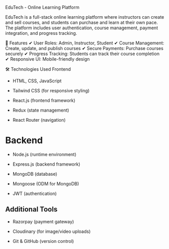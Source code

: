 EduTech - Online Learning Platform

EduTech is a full-stack online learning platform where instructors can create and sell courses, and students can purchase and learn at their own pace. The platform includes user authentication, course management, payment integration, and progress tracking.

🚀 Features
✔ User Roles: Admin, Instructor, Student
✔ Course Management: Create, update, and publish courses
✔ Secure Payments: Purchase courses securely
✔ Progress Tracking: Students can track their course completion
✔ Responsive UI: Mobile-friendly design

🛠️ Technologies Used
Frontend
- HTML, CSS, JavaScript

- Tailwind CSS (for responsive styling)

- React.js (frontend framework)

- Redux (state management)

- React Router (navigation)

# Backend
- Node.js (runtime environment)

- Express.js (backend framework)

- MongoDB (database)

- Mongoose (ODM for MongoDB)

- JWT (authentication)

## Additional Tools
- Razorpay (payment gateway)

- Cloudinary (for image/video uploads)

 - Git & GitHub (version control)

